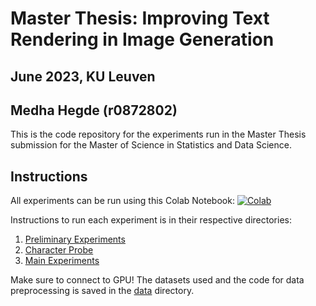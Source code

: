 # Master Thesis: Improving Text Rendering in Image Generation
## June 2023, KU Leuven 
## Medha Hegde (r0872802)

This is the code repository for the experiments run in the Master Thesis submission for the Master of Science in Statistics and Data Science. 

<!-- GETTING STARTED -->
## Instructions

All experiments can be run using this Colab Notebook:
[![Colab](https://colab.research.google.com/assets/colab-badge.svg)](https://github.com/medha-hegde/master_thesis/blob/main/thesis_experiments.ipynb)

Instructions to run each experiment is in their respective directories:

1. [Preliminary Experiments](/preliminary%20experiments) 
2. [Character Probe](/character-probe)
3. [Main Experiments](/main_experiments) 

Make sure to connect to GPU!
The datasets used and the code for data preprocessing is saved in the [data](/data) directory. 


